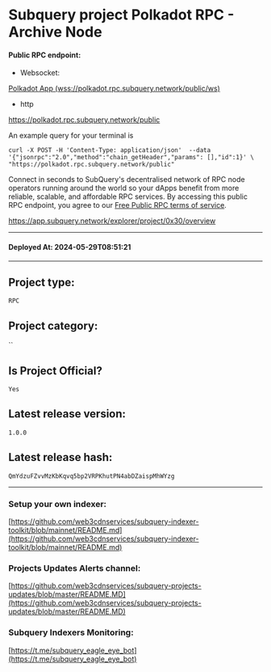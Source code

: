 # Subquery project Polkadot RPC - Archive Node
####  **Public RPC endpoint**: 

* Websocket:
 
[Polkadot App (wss://polkadot.rpc.subquery.network/public/ws) ](https://polkadot.js.org/apps/?rpc=wss%3A%2F%2Fpolkadot.rpc.subquery.network%2Fpublic%2Fws#/rpc)

* http 
 
https://polkadot.rpc.subquery.network/public

An example query for your terminal is
```
curl -X POST -H 'Content-Type: application/json'  --data '{"jsonrpc":"2.0","method":"chain_getHeader","params": [],"id":1}' \
"https://polkadot.rpc.subquery.network/public"
```

Connect in seconds to SubQuery's decentralised network of RPC node operators running around the world so your dApps benefit from more reliable, scalable, and affordable RPC services. By accessing this public RPC endpoint, you agree to our [Free Public RPC terms of service](https://subquery.foundation/public-rpc-terms).

https://app.subquery.network/explorer/project/0x30/overview
____
#### Deployed At: 2024-05-29T08:51:21
____

## Project type:
`RPC`

## Project category:
``

## Is Project Official?
`Yes`

## Latest release version:
`1.0.0`

## Latest release hash:
`QmYdzuFZvvMzKbKqvq5bp2VRPKhutPN4abDZaispMhWYzg`



___
### Setup your own indexer:

[https://github.com/web3cdnservices/subquery-indexer-toolkit/blob/mainnet/README.md](https://github.com/web3cdnservices/subquery-indexer-toolkit/blob/mainnet/README.md)

### Projects Updates Alerts channel:

[https://github.com/web3cdnservices/subquery-projects-updates/blob/master/README.MD](https://github.com/web3cdnservices/subquery-projects-updates/blob/master/README.MD)

### Subquery Indexers Monitoring:

[https://t.me/subquery_eagle_eye_bot](https://t.me/subquery_eagle_eye_bot)